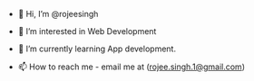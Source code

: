 - 👋 Hi, I’m @rojeesingh
- 👀 I’m interested in Web Development
- 🌱 I’m currently learning App development.

- 📫 How to reach me - email me at (rojee.singh.1@gmail.com)

<!---
rojeesingh/rojeesingh is a ✨ special ✨ repository because its `README.md` (this file) appears on your GitHub profile.
You can click the Preview link to take a look at your changes.
--->
